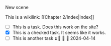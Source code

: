 New scene

This is a wikilink: [[Chapter 2/Index|Index]]

- [ ] This is a task. Does this work on the site?
- [x] This is a checked task. It seems like it works.
- [ ] This is another task ⏫ 🔁 🛫 📅 2024-04-14 

